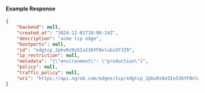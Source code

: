 <!-- Code generated for API Clients. DO NOT EDIT. -->

#### Example Response

```json
{
	"backend": null,
	"created_at": "2024-12-01T10:06:24Z",
	"description": "acme tcp edge",
	"hostports": null,
	"id": "edgtcp_2pbvRz0o5Io536YFBnluGiH7JZ9",
	"ip_restriction": null,
	"metadata": "{\"environment\": \"production\"}",
	"policy": null,
	"traffic_policy": null,
	"uri": "https://api.ngrok.com/edges/tcp/edgtcp_2pbvRz0o5Io536YFBnluGiH7JZ9"
}
```

